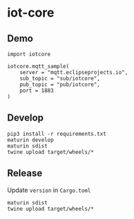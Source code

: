 # iot-core

## Demo
```
import iotcore

iotcore.mqtt_sample(
    server = "mqtt.eclipseprojects.io",
    sub_topic = "sub/iotcore",
    pub_topic = "pub/iotcore",
    port = 1883
)
```

## Develop

```
pip3 install -r requirements.txt
maturin develop
maturin sdist
twine upload target/wheels/*
```

## Release

Update `version` in `Cargo.toml`

```
maturin sdist
twine upload target/wheels/*
```